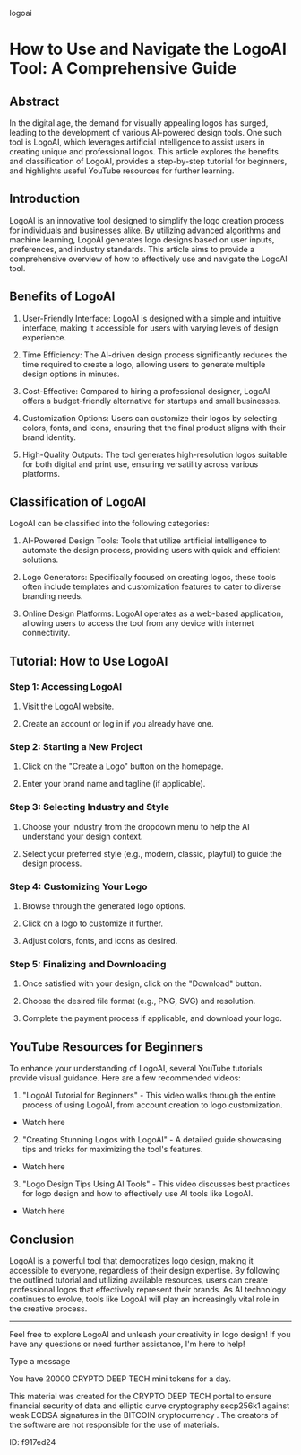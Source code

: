 logoai
# How to Use and Navigate the LogoAI Tool: A Comprehensive Guide



## Abstract



In the digital age, the demand for visually appealing logos has surged, leading to the development of various AI-powered design tools. One such tool is LogoAI, which leverages artificial intelligence to assist users in creating unique and professional logos. This article explores the benefits and classification of LogoAI, provides a step-by-step tutorial for beginners, and highlights useful YouTube resources for further learning.



## Introduction



LogoAI is an innovative tool designed to simplify the logo creation process for individuals and businesses alike. By utilizing advanced algorithms and machine learning, LogoAI generates logo designs based on user inputs, preferences, and industry standards. This article aims to provide a comprehensive overview of how to effectively use and navigate the LogoAI tool.



## Benefits of LogoAI



1. User-Friendly Interface: LogoAI is designed with a simple and intuitive interface, making it accessible for users with varying levels of design experience.



2. Time Efficiency: The AI-driven design process significantly reduces the time required to create a logo, allowing users to generate multiple design options in minutes.



3. Cost-Effective: Compared to hiring a professional designer, LogoAI offers a budget-friendly alternative for startups and small businesses.



4. Customization Options: Users can customize their logos by selecting colors, fonts, and icons, ensuring that the final product aligns with their brand identity.



5. High-Quality Outputs: The tool generates high-resolution logos suitable for both digital and print use, ensuring versatility across various platforms.



## Classification of LogoAI



LogoAI can be classified into the following categories:



1. AI-Powered Design Tools: Tools that utilize artificial intelligence to automate the design process, providing users with quick and efficient solutions.



2. Logo Generators: Specifically focused on creating logos, these tools often include templates and customization features to cater to diverse branding needs.



3. Online Design Platforms: LogoAI operates as a web-based application, allowing users to access the tool from any device with internet connectivity.



## Tutorial: How to Use LogoAI



### Step 1: Accessing LogoAI



1. Visit the LogoAI website.

2. Create an account or log in if you already have one.



### Step 2: Starting a New Project



1. Click on the "Create a Logo" button on the homepage.

2. Enter your brand name and tagline (if applicable).



### Step 3: Selecting Industry and Style



1. Choose your industry from the dropdown menu to help the AI understand your design context.

2. Select your preferred style (e.g., modern, classic, playful) to guide the design process.



### Step 4: Customizing Your Logo



1. Browse through the generated logo options.

2. Click on a logo to customize it further.

3. Adjust colors, fonts, and icons as desired.



### Step 5: Finalizing and Downloading



1. Once satisfied with your design, click on the "Download" button.

2. Choose the desired file format (e.g., PNG, SVG) and resolution.

3. Complete the payment process if applicable, and download your logo.



## YouTube Resources for Beginners



To enhance your understanding of LogoAI, several YouTube tutorials provide visual guidance. Here are a few recommended videos:



1. "LogoAI Tutorial for Beginners" - This video walks through the entire process of using LogoAI, from account creation to logo customization.

- Watch here



2. "Creating Stunning Logos with LogoAI" - A detailed guide showcasing tips and tricks for maximizing the tool's features.

- Watch here



3. "Logo Design Tips Using AI Tools" - This video discusses best practices for logo design and how to effectively use AI tools like LogoAI.

- Watch here



## Conclusion



LogoAI is a powerful tool that democratizes logo design, making it accessible to everyone, regardless of their design expertise. By following the outlined tutorial and utilizing available resources, users can create professional logos that effectively represent their brands. As AI technology continues to evolve, tools like LogoAI will play an increasingly vital role in the creative process.



---



Feel free to explore LogoAI and unleash your creativity in logo design! If you have any questions or need further assistance, I'm here to help!



Type a message

You have 20000 CRYPTO DEEP TECH mini tokens for a day.


This material was created for the  CRYPTO DEEP TECH portal  to ensure financial security of data and elliptic curve cryptography  secp256k1 against weak ECDSA  signatures   in the  BITCOIN cryptocurrency . The creators of the software are not responsible for the use of materials.

 ID: f917ed24
